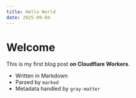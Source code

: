 ```yaml
---
title: Hello World
date: 2025-09-04
---
```


# Welcome

This is my first blog post **on Cloudflare Workers**.

- Written in Markdown
- Parsed by `marked`
- Metadata handled by `gray-matter`
